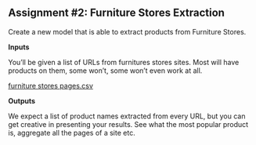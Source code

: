 ## Assignment #2: Furniture Stores  Extraction

Create a new model that is able to extract products from Furniture Stores.

**Inputs**

You’ll be given a list of URLs from furnitures stores sites. Most will have products on them, some won’t, some won’t even work at all.

[furniture stores pages.csv](https://s3-us-west-2.amazonaws.com/secure.notion-static.com/7eb63a03-791b-4006-bfe9-30753d08d5b3/furniture_stores_pages.csv)

**Outputs**

We expect a list of product names extracted from every URL, but you can get creative in presenting your results. See what the most popular product is, aggregate all the pages of a site etc.
